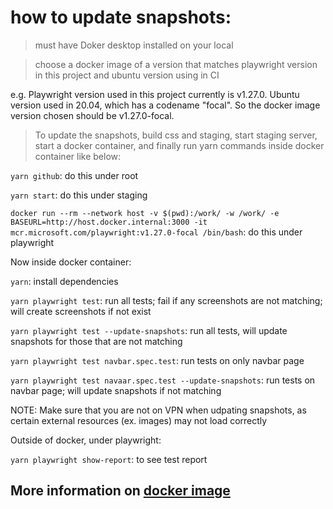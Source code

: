 # how to update snapshots:

> must have Doker desktop installed on your local

> choose a docker image of a version that matches playwright version in this project and ubuntu version using in CI

e.g. Playwright version used in this project currently is v1.27.0. Ubuntu version used in 20.04, which has a codename "focal".
So the docker image version chosen should be v1.27.0-focal.

> To update the snapshots, build css and staging, start staging server, start a docker container, and finally run yarn commands inside docker container like below:

`yarn github`: do this under root

`yarn start`: do this under staging

`docker run --rm --network host -v $(pwd):/work/ -w /work/ -e BASEURL=http://host.docker.internal:3000 -it mcr.microsoft.com/playwright:v1.27.0-focal /bin/bash`: do this under playwright

Now inside docker container:

`yarn`: install dependencies

`yarn playwright test`: run all tests; fail if any screenshots are not matching; will create screenshots if not exist

`yarn playwright test --update-snapshots`: run all tests, will update snapshots for those that are not matching

`yarn playwright test navbar.spec.test`: run tests on only navbar page

`yarn playwright test navaar.spec.test --update-snapshots`: run tests on navbar page; will update snapshots if not matching

NOTE: Make sure that you are not on VPN when udpating snapshots, as certain external resources (ex. images) may not load correctly

Outside of docker, under playwright:

`yarn playwright show-report`: to see test report

## More information on [docker image](https://playwright.dev/docs/docker)

